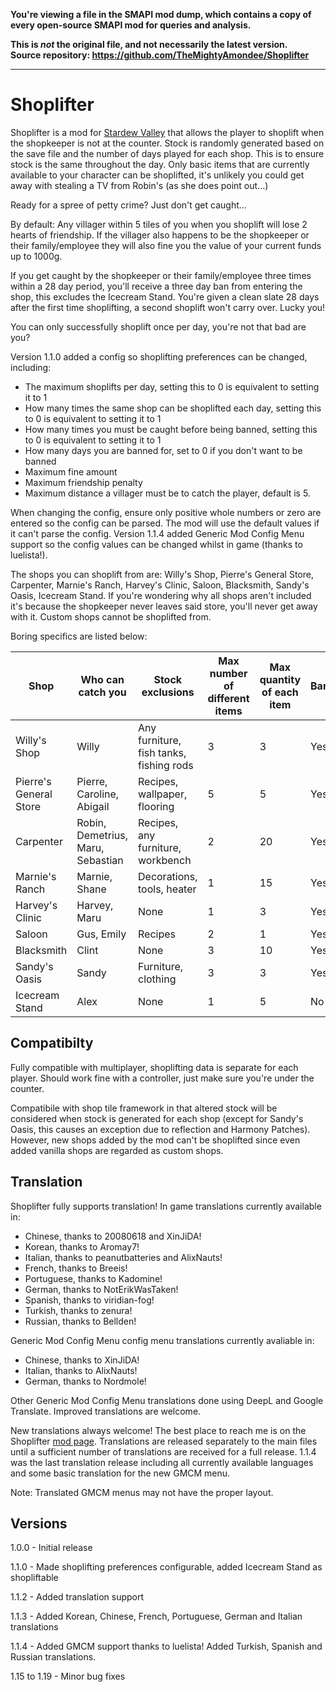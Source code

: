**You're viewing a file in the SMAPI mod dump, which contains a copy of every open-source SMAPI mod
for queries and analysis.**

**This is _not_ the original file, and not necessarily the latest version.**  
**Source repository: https://github.com/TheMightyAmondee/Shoplifter**

----

# Shoplifter

Shoplifter is a mod for [Stardew Valley](https://www.stardewvalley.net/) that allows the player to shoplift when the shopkeeper is not at the counter. 
Stock is randomly generated based on the save file and the number of days played for each shop. This is to ensure stock is the same throughout the day.
Only basic items that are currently available to your character can be shoplifted, it's unlikely you could get away with stealing a TV from Robin's (as she does point out...)

Ready for a spree of petty crime? Just don't get caught...

By default:
Any villager within 5 tiles of you when you shoplift will lose 2 hearts of friendship. If the villager also happens to be the shopkeeper or their family/employee they will also fine you the value of your current funds up to 1000g.

If you get caught by the shopkeeper or their family/employee three times within a 28 day period, you'll receive a three day ban from entering the shop, this excludes the Icecream Stand. You're given a clean slate 28 days after the first time shoplifting, a second shoplift won't carry over. Lucky you!

You can only successfully shoplift once per day, you're not that bad are you?

Version 1.1.0 added a config so shoplifting preferences can be changed, including: 
- The maximum shoplifts per day, setting this to 0 is equivalent to setting it to 1
- How many times the same shop can be shoplifted each day, setting this to 0 is equivalent to setting it to 1
- How many times you must be caught before being banned, setting this to 0 is equivalent to setting it to 1
- How many days you are banned for, set to 0 if you don't want to be banned
- Maximum fine amount
- Maximum friendship penalty
- Maximum distance a villager must be to catch the player, default is 5.

When changing the config, ensure only positive whole numbers or zero are entered so the config can be parsed. The mod will use the default values if it can't parse the config. 
Version 1.1.4 added Generic Mod Config Menu support so the config values can be changed whilst in game (thanks to luelista!).

The shops you can shoplift from are: Willy's Shop, Pierre's General Store, Carpenter, Marnie's Ranch, Harvey's Clinic, Saloon, Blacksmith, Sandy's Oasis, Icecream Stand.
If you're wondering why all shops aren't included it's because the shopkeeper never leaves said store, you'll never get away with it. Custom shops cannot be shoplifted from.

Boring specifics are listed below:

Shop | Who can catch you | Stock exclusions | Max number of different items | Max quantity of each item | Bannable
-----|-----------------|------------------|-------------------------------|-------------------------- | --------
Willy's Shop | Willy | Any furniture, fish tanks, fishing rods | 3 | 3 | Yes
Pierre's General Store | Pierre, Caroline, Abigail | Recipes, wallpaper, flooring | 5 | 5 | Yes
Carpenter | Robin, Demetrius, Maru, Sebastian | Recipes, any furniture, workbench | 2 | 20 | Yes
Marnie's Ranch | Marnie, Shane | Decorations, tools, heater | 1 | 15 | Yes
Harvey's Clinic | Harvey, Maru | None | 1 | 3 | Yes
Saloon | Gus, Emily | Recipes | 2 | 1 | Yes
Blacksmith | Clint | None | 3 | 10 | Yes
Sandy's Oasis | Sandy | Furniture, clothing | 3 | 3 | Yes
Icecream Stand | Alex | None | 1 | 5 | No

## Compatibilty ##

Fully compatible with multiplayer, shoplifting data is separate for each player. Should work fine with a controller, just make sure you're under the counter.

Compatibile with shop tile framework in that altered stock will be considered when stock is generated for each shop (except for Sandy's Oasis, this causes an exception due to reflection and Harmony Patches). However, new shops added by the mod can't be shoplifted since even added vanilla shops are regarded as custom shops.

## Translation ##

Shoplifter fully supports translation! In game translations currently available in:
- Chinese, thanks to 20080618 and XinJiDA!
- Korean, thanks to Aromay7!
- Italian, thanks to peanutbatteries and AlixNauts!
- French, thanks to Breeis!
- Portuguese, thanks to Kadomine!
- German, thanks to NotErikWasTaken!
- Spanish, thanks to viridian-fog!
- Turkish, thanks to zenura!
- Russian, thanks to Bellden!

Generic Mod Config Menu config menu translations currently avaliable in:
- Chinese, thanks to XinJiDA!
- Italian, thanks to AlixNauts!
- German, thanks to Nordmole!

Other Generic Mod Config Menu translations done using DeepL and Google Translate. Improved translations are welcome.

New translations always welcome! The best place to reach me is on the Shoplifter [mod page](https://www.nexusmods.com/stardewvalley/mods/8569).
Translations are released separately to the main files until a sufficient number of translations are received for a full release. 1.1.4 was the last translation release including all currently available languages and some basic translation for the new GMCM menu. 

Note: Translated GMCM menus may not have the proper layout.

## Versions ##
1.0.0 - Initial release

1.1.0 - Made shoplifting preferences configurable, added Icecream Stand as shopliftable

1.1.2 - Added translation support

1.1.3 - Added Korean, Chinese, French, Portuguese, German and Italian translations

1.1.4 - Added GMCM support thanks to luelista! Added Turkish, Spanish and Russian translations.

1.15 to 1.19 - Minor bug fixes

